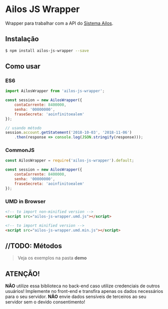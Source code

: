 # Ailos JS Wrapper

Wrapper para trabalhar com a API do [Sistema Ailos](https://www.ailos.coop.br/).

## Instalação

```sh
$ npm install ailos-js-wrapper --save
```

## Como usar

### ES6

```js
import AilosWrapper from 'ailos-js-wrapper';

const session = new AilosWrapper({
    contaCorrente: 8400000,
    senha: '00000000',
    fraseSecreta: 'aoinfinitoealem'
});

// usando método
session.account.getStatement('2018-10-03', '2018-11-06')
    .then(response => console.log(JSON.stringify(response)));
```

### CommonJS

```js
const AilosWrapper = require('ailos-js-wrapper').default;

const session = new AilosWrapper({
    contaCorrente: 8400000,
    senha: '00000000',
    fraseSecreta: 'aoinfinitoealem'
});
```

### UMD in Browser

```html
<!-- to import non-minified version -->
<script src="ailos-js-wrapper.umd.js"></script>

<!-- to import minified version -->
<script src="ailos-js-wrapper.umd.min.js"></script>
```

## //TODO: Métodos

> Veja os exemplos na pasta **demo**

## ATENÇÃO!

**NÃO** utilize essa biblioteca no back-end caso utilize credenciais de outros usuários! Implemente no front-end e transfira apenas os dados necessários para o seu servidor. 
**NÃO** envie dados sensíveis de terceiros ao seu servidor sem o devido consentimento!